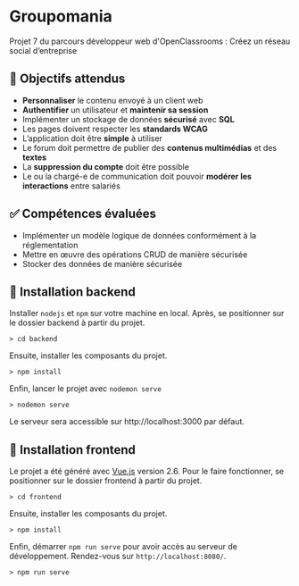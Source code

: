 # Groupomania
Projet 7 du parcours développeur web d'OpenClassrooms : Créez un réseau social d’entreprise

## :dart: Objectifs attendus
- **Personnaliser** le contenu envoyé à un client web
- **Authentifier** un utilisateur et **maintenir sa session**
- Implémenter un stockage de données **sécurisé** avec **SQL**
- Les pages doivent respecter les **standards WCAG**
- L’application doit être **simple** à utiliser
- Le forum doit permettre de publier des **contenus multimédias** et des **textes**
- La **suppression du compte** doit être possible
- Le ou la chargé-e de communication doit pouvoir **modérer les interactions** entre salariés

## :white_check_mark: Compétences évaluées
- Implémenter un modèle logique de données conformément à la réglementation
- Mettre en œuvre des opérations CRUD de manière sécurisée
- Stocker des données de manière sécurisée

## :rocket: Installation backend
Installer `nodejs` et `npm` sur votre machine en local. Après, se positionner sur le dossier backend à partir du projet.
```
> cd backend
```
Ensuite, installer les composants du projet.
```
> npm install
```
Enfin, lancer le projet avec `nodemon serve`
```
> nodemon serve
```
Le serveur sera accessible sur http://localhost:3000 par défaut.

## :rocket: Installation frontend
Le projet a été généré avec [Vue.js](https://vuejs.org/) version 2.6.
Pour le faire fonctionner, se positionner sur le dossier frontend à partir du projet.
```
> cd frontend
```
Ensuite, installer les composants du projet.
```
> npm install
```
Enfin, démarrer `npm run serve` pour avoir accès au serveur de développement. Rendez-vous sur `http://localhost:8080/`.
```
> npm run serve
```